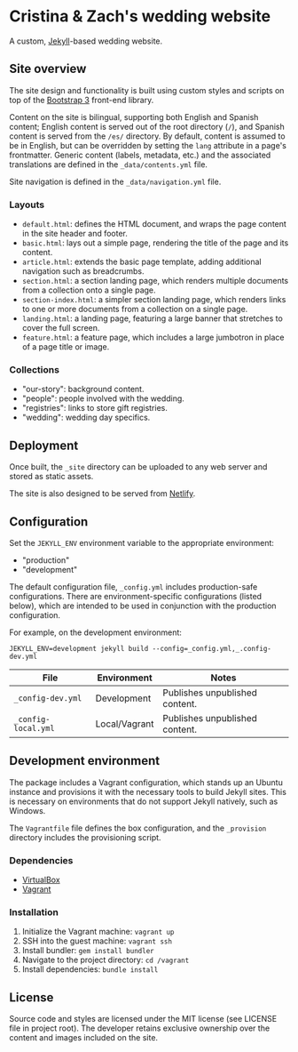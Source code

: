 Cristina & Zach's wedding website
=================================

A custom, [Jekyll](http://jekyllrb.com/)-based wedding website.


Site overview
-------------

The site design and functionality is built using custom styles and scripts on
top of the [Bootstrap 3](https://getbootstrap.com) front-end library.

Content on the site is bilingual, supporting both English and Spanish content;
English content is served out of the root directory (`/`), and Spanish content
is served from the `/es/` directory. By default, content is assumed to be in
English, but can be overridden by setting the `lang` attribute in a page's
frontmatter. Generic content (labels, metadata, etc.) and the associated
translations are defined in the `_data/contents.yml` file.

Site navigation is defined in the `_data/navigation.yml` file.

### Layouts  

* `default.html`: defines the HTML document, and wraps the page content in the
  site header and footer.
* `basic.html`: lays out a simple page, rendering the title of the page and its
  content.
* `article.html`: extends the basic page template, adding additional navigation
  such as breadcrumbs.
* `section.html`: a section landing page, which renders multiple documents from
  a collection onto a single page.
* `section-index.html`: a simpler section landing page, which renders links to
  one or more documents from a collection on a single page.
* `landing.html`: a landing page, featuring a large banner that stretches to
  cover the full screen.
* `feature.html`: a feature page, which includes a large jumbotron in place of
  a page title or image.

### Collections

* "our-story": background content.
* "people": people involved with the wedding.
* "registries": links to store gift registries.
* "wedding": wedding day specifics.


Deployment
----------

Once built, the `_site` directory can be uploaded to any web server and stored
as static assets.

The site is also designed to be served from
[Netlify](https://www.netlify.com/).


Configuration
-------------

Set the `JEKYLL_ENV` environment variable to the appropriate environment:
  - "production"
  - "development"

The default configuration file, `_config.yml` includes production-safe
configurations. There are environment-specific configurations (listed below),
which are intended to be used in conjunction with the production configuration.

For example, on the development environment:

```
JEKYLL_ENV=development jekyll build --config=_config.yml,_.config-dev.yml
```

File                | Environment   | Notes
--------------------|---------------|------------------------------------------
`_config-dev.yml`   | Development   | Publishes unpublished content.
`_config-local.yml` | Local/Vagrant | Publishes unpublished content.


Development environment
-----------------------

The package includes a Vagrant configuration, which stands up an Ubuntu
instance and provisions it with the necessary tools to build Jekyll sites.
This is necessary on environments that do not support Jekyll natively, such as
Windows.

The `Vagrantfile` file defines the box configuration, and the `_provision`
directory includes the provisioning script.

### Dependencies

* [VirtualBox](https://www.virtualbox.org/)
* [Vagrant](https://www.vagrantup.com/)

### Installation

1.  Initialize the Vagrant machine: `vagrant up`
2.  SSH into the guest machine: `vagrant ssh`
3.  Install bundler: `gem install bundler`
4.  Navigate to the project directory: `cd /vagrant`
5.  Install dependencies: `bundle install`


License
-------

Source code and styles are licensed under the MIT license (see LICENSE file
in project root). The developer retains exclusive ownership over the content
and images included on the site.
